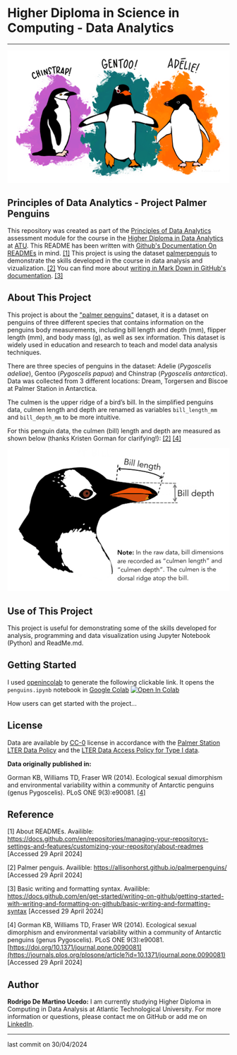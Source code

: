 # Higher Diploma in Science in Computing - Data Analytics
******

![Penguins](lter_penguins.png)

## Principles of Data Analytics - Project Palmer Penguins

This repository was created as part of the [Principles of Data Analytics](https://www.gmit.ie/principles-of-data-analytics) assessment module for the course in the [Higher Diploma in Data Analytics](https://www.gmit.ie/higher-diploma-in-science-in-computing-in-data-analytics?_gl=1*1bcdos0*_ga*MTE3OTU2MzQ5LjE2OTY2MDYwMzE.*_ga_5R02GBYV8V*MTcxNDMzOTE2Ni4xMS4xLjE3MTQzMzkyMDAuMC4wLjA.) at [ATU](https://www.atu.ie/). This README has been written with [Github's Documentation On READMEs](https://docs.github.com/en/repositories/managing-your-repositorys-settings-and-features/customizing-your-repository/about-readmes) in mind. [[1]](#1) This project is using the dataset [palmerpenguis](https://allisonhorst.github.io/palmerpenguins/) to demonstrate the skills developed in the course in data analysis and vizualization. [[2]](#2) You can find more about [writing in Mark Down in GitHub's documentation](https://docs.github.com/en/get-started/writing-on-github/getting-started-with-writing-and-formatting-on-github/basic-writing-and-formatting-syntax). [[3]](#3)

## About This Project

This project is about the ["palmer penguins"](https://raw.githubusercontent.com/mwaskom/seaborn-data/master/penguins.csv) dataset, it is a dataset on penguins of three different species that contains information on the penguins body measurements, including bill length and depth (mm), flipper length (mm), and body mass (g), as well as sex information. This dataset is widely used in education and research to teach and model data analysis techniques.

There are three species of penguins in the dataset: Adelie (*Pygoscelis adeliae*), Gentoo (*Pygoscelis papua*) and Chinstrap (*Pygoscelis antarctica*). Data was collected from 3 different locations: Dream, Torgersen and Biscoe at Palmer Station in Antarctica.

The culmen is the upper ridge of a bird’s bill. In the simplified penguins data, culmen length and depth are renamed as variables `bill_length_mm` and `bill_depth_mm` to be more intuitive.

For this penguin data, the culmen (bill) length and depth are measured as shown below (thanks Kristen Gorman for clarifying!): [[2]](#2) [[4]](#4)

![PenguinsBill](penguinsbill.png)

## Use of This Project

This project is useful for demonstrating some of the skills developed for analysis, programming and data visualization using Jupyter Notebook (Python) and ReadMe.md.

## Getting Started


I used [openincolab](https://openincolab.com/) to generate the following clickable link.
It opens the `penguins.ipynb` notebook in [Google Colab](https://colab.research.google.com/) <a target="_blank" href="https://colab.research.google.com/github/RodrigoDMU/MyWorkPDA-Project/blob/main/penguins.ipynb">
  <img src="https://colab.research.google.com/assets/colab-badge.svg" alt="Open In Colab"/>
</a>

How users can get started with the project...


## License

Data are available by [CC-0](https://creativecommons.org/public-domain/cc0/) license in accordance with the [Palmer Station LTER Data Policy](https://pallter.marine.rutgers.edu/data/) and the [LTER Data Access Policy for Type I data](https://lternet.edu/data-access-policy/).

**Data originally published in:**

Gorman KB, Williams TD, Fraser WR (2014). Ecological sexual dimorphism and environmental variability within a community of Antarctic penguins (genus Pygoscelis). PLoS ONE 9(3):e90081. [[4]](#4)

## Reference

<a id="1">[1]</a> About READMEs. Availible: https://docs.github.com/en/repositories/managing-your-repositorys-settings-and-features/customizing-your-repository/about-readmes [Accessed 29 April 2024]

<a id="2">[2]</a> Palmer penguis. Availible: https://allisonhorst.github.io/palmerpenguins/ [Accessed 29 April 2024]

<a id="3">[3]</a> Basic writing and formatting syntax. Availible: https://docs.github.com/en/get-started/writing-on-github/getting-started-with-writing-and-formatting-on-github/basic-writing-and-formatting-syntax [Accessed 29 April 2024]

<a id="4">[4]</a> Gorman KB, Williams TD, Fraser WR (2014). Ecological sexual dimorphism and environmental variability within a community of Antarctic penguins (genus Pygoscelis). PLoS ONE 9(3):e90081. [https://doi.org/10.1371/journal.pone.0090081](https://journals.plos.org/plosone/article?id=10.1371/journal.pone.0090081) [Accessed 29 April 2024]

## Author

**Rodrigo De Martino Ucedo:**
 I am currently studying Higher Diploma in Computing in Data Analysis at Atlantic Technological University. For more information or questions, please contact me on GitHub or add me on [LinkedIn](https://www.linkedin.com/in/rdmdemartino/).
*****
last commit on 30/04/2024